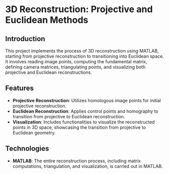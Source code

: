 # 3D Reconstruction: Projective and Euclidean Methods

## Introduction
This project implements the process of 3D reconstruction using MATLAB, starting from projective reconstruction to transitioning into Euclidean space. It involves reading image points, computing the fundamental matrix, defining camera matrices, triangulating points, and visualizing both projective and Euclidean reconstructions.

## Features
- **Projective Reconstruction**: Utilizes homologous image points for initial projective reconstruction.
- **Euclidean Reconstruction**: Applies control points and homography to transition from projective to Euclidean reconstruction.
- **Visualization**: Includes functionalities to visualize the reconstructed points in 3D space, showcasing the transition from projective to Euclidean geometry.

## Technologies
- **MATLAB**: The entire reconstruction process, including matrix computations, triangulation, and visualization, is carried out in MATLAB.
